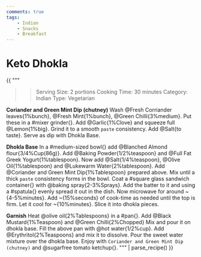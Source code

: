 ```yaml
---
comments: true
tags:
    - Indian
    - Snacks
    - Breakfast
---
```


# Keto Dhokla

{{ """
>> Serving Size: 2 portions
>> Cooking Time: 30 minutes
>> Category: Indian
>> Type: Vegetarian

**Coriander and Green Mint Dip (chutney)**
Wash @Fresh Corriander leaves{1%bunch}, @Fresh Mint{1%bunch}, @Green Chilli{3%medium}.
Put these in a #mixer grinder{}.
Add @Garlic{1%Clove} and squeeze full @Lemon{1%big}.
Grind it to a smooth `paste` consistency.
Add @Salt{to taste}.
Serve as dip with Dhokla Base.

**Dhokla Base**
In a #medium-sized bowl{} add @Blanched Almond flour{3/4%Cup(86g)}.
Add @Baking Powder{1/2%teaspoon} and @Full Fat Greek Yogurt{1%tablespoon}.
Now add @Salt{1/4%teaspoon}, @Olive Oil{1%tablespoon} and @Lukewarm Water{2%tablespoon}.
Add @Coriander and Green Mint Dip{1%Tablespoon} prepared above.
Mix until a thick `paste` consistency forms in the bowl.
Coat a #square glass sandwich container{} with @baking spray{2-3%Sprays}. 
Add the batter to it and using a #spatula{} evenly spread it out in the dish. 
Now microwave for around ~{4-5%minutes}.
Add ~{15%seconds} of cook-time as needed until the top is firm.
Let it cool for ~{10%minutes}.
Slice it into dhokla pieces.

**Garnish**
Heat @olive oil{2%Tablespoons} in a #pan{}.
Add @Black Mustard{1%Teaspoon} and @Green Chilli{2%Chopped}
Mix and pour it on dhokla base.
Fill the above pan with @hot water{1/2%cup}.
Add @Erythritol{2%Teaspoons} and mix it to dissolve.
Pour the sweet water mixture over the dhokla base. 
Enjoy with `Coriander and Green Mint Dip (chutney)` and @sugarfree tomato ketchup{}.
""" 
| parse_recipe() }}